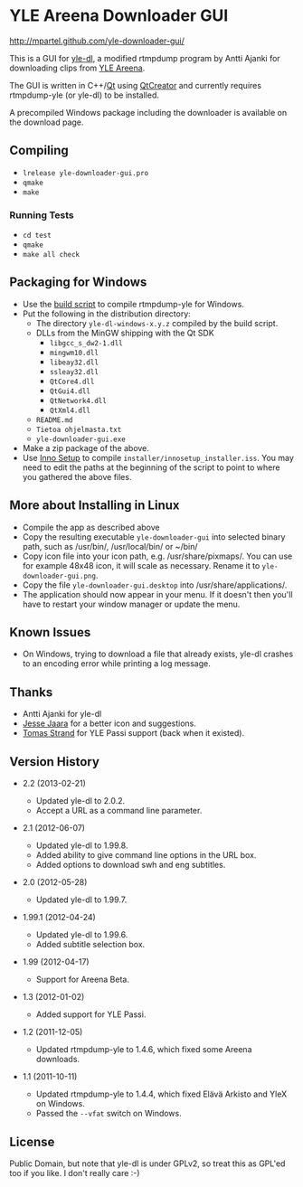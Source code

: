 # YLE Areena Downloader GUI #

http://mpartel.github.com/yle-downloader-gui/

This is a GUI for [yle-dl](http://aajanki.github.com/yle-dl/index.html), a modified rtmpdump program by Antti Ajanki for downloading clips from [YLE Areena](http://areena.yle.fi/).

The GUI is written in C++/[Qt](http://qt.nokia.com/) using [QtCreator](http://qt.nokia.com/products/developer-tools/) and currently requires rtmpdump-yle (or yle-dl) to be installed.

A precompiled Windows package including the downloader is available on the download page.

## Compiling ##

- `lrelease yle-downloader-gui.pro`
- `qmake`
- `make`

### Running Tests ###

- `cd test`
- `qmake`
- `make all check`

## Packaging for Windows ##

- Use the [build script](https://github.com/mpartel/rtmpdump-yle-windows) to compile rtmpdump-yle for Windows.
- Put the following in the distribution directory:
    - The directory `yle-dl-windows-x.y.z` compiled by the build script.
    - DLLs from the MinGW shipping with the Qt SDK
        - `libgcc_s_dw2-1.dll`
        - `mingwm10.dll`
        - `libeay32.dll`
        - `ssleay32.dll`
        - `QtCore4.dll`
        - `QtGui4.dll`
        - `QtNetwork4.dll`
        - `QtXml4.dll`
    - `README.md`
    - `Tietoa ohjelmasta.txt`
    - `yle-downloader-gui.exe`
- Make a zip package of the above.
- Use [Inno Setup](http://www.jrsoftware.org/isinfo.php) to compile `installer/innosetup_installer.iss`. You may need to edit the paths at the beginning of the script to point to where you gathered the above files.

## More about Installing in Linux ##

- Compile the app as described above
- Copy the resulting executable `yle-downloader-gui` into selected binary path, such as /usr/bin/, /usr/local/bin/ or ~/bin/
- Copy icon file into your icon path, e.g. /usr/share/pixmaps/. You can use for example 48x48 icon, it will scale as necessary. Rename it to `yle-downloader-gui.png`.
- Copy the file `yle-downloader-gui.desktop` into /usr/share/applications/.
- The application should now appear in your menu. If it doesn't then you'll have to restart your window manager or update the menu.

## Known Issues ##

- On Windows, trying to download a file that already exists, yle-dl crashes to an encoding error while printing a log message.

## Thanks ##

- Antti Ajanki for yle-dl
- [Jesse Jaara](https://github.com/Huulivoide) for a better icon and suggestions.
- [Tomas Strand](https://github.com/straend) for YLE Passi support (back when it existed).

## Version History ##

- 2.2 (2013-02-21)
    * Updated yle-dl to 2.0.2.
    * Accept a URL as a command line parameter.

- 2.1 (2012-06-07)
    * Updated yle-dl to 1.99.8.
    * Added ability to give command line options in the URL box.
    * Added options to download swh and eng subtitles.

- 2.0 (2012-05-28)
    * Updated yle-dl to 1.99.7.

- 1.99.1 (2012-04-24)
    * Updated yle-dl to 1.99.6.
    * Added subtitle selection box.

- 1.99 (2012-04-17)
    * Support for Areena Beta.

- 1.3 (2012-01-02)
    * Added support for YLE Passi.

- 1.2 (2011-12-05)
    * Updated rtmpdump-yle to 1.4.6, which fixed some Areena downloads.

- 1.1 (2011-10-11)
    * Updated rtmpdump-yle to 1.4.4, which fixed Elävä Arkisto and YleX on Windows.
    * Passed the `--vfat` switch on Windows.

## License ##

Public Domain, but note that yle-dl is under GPLv2, so treat this as GPL'ed too if you like. I don't really care :-)

